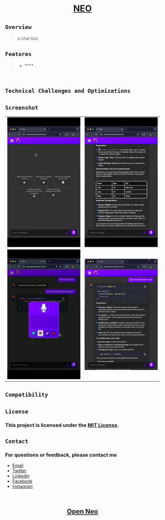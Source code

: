 <h1 align="center"> <a href="https://elsesourav.github.io/neo">NEO</a></h1>


 ## `Overview`
 > a chat bot.

## `Features`
> - **** .


<br>

## `Technical Challenges and Optimizations`
### 
>

## `Screenshot`
<table>
  <tr>
    <td>
      <img src="./src/home.gif" width="500">
    </td>
    <td>
      <img src="./src/slider.gif" width="500">
    </td>
  </tr>
  <tr>
    <td>
      <img src="./src/audio.gif" width="500">
    </td>
    <td>
      <img src="./src/lightDark.gif" width="500">
    </td>
  </tr>
</table>

## `Compatibility`
### 

## `License`

### This project is licensed under the [MIT License](./LICENSE.md).

## `Contact`

### For questions or feedback, please contact me

-  [Email](https://elsesourav@gmail.com)
-  [Twitter](https://twitter.com/elsesourav)
-  [Linkedin](https://linkedin.com/in/elsesourav)
-  [Facebook](https://fb.com/elsesourav)
-  [Instagram](https://instagram.com/elsesourav)

<br />

<h2 align="center"> <a href="https://elsesourav.github.io/neo">Open Neo</a></h2>